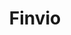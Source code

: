 ---
title: "Finvio"
imageDesc: ["Dizajn aplikácie", "Web", "Maily", "Farby", "Logo"]
description: "Cieľom bolo vytvoriť vizuálnu identitu a UX UI pre aplikáciu na tvorbu faktúr. Prvým krokom pri modernizácii vizuálnej identity bolo stanovenie farebnej palety a fontov, ktoré chceme používať. Pri návrhu som vychádzala z farieb použitých pri webe pre DEVITY Software, nakoľko táto aplikácia bola robená pre potreby danej firmy, a chcela som to nechať v ich farebnej palete a fontoch."
link: "https://www.canva.com/design/DAF9cpIi4as/hUiWlwRC93rJlnO0ry2OCw/view?utlId=hb877c33695#11"
linkText: "Viac"
---